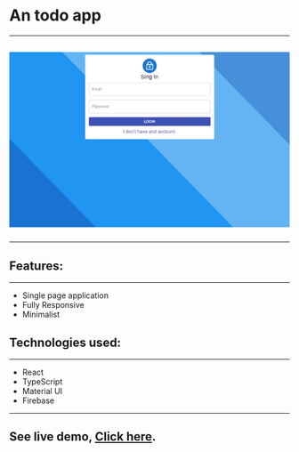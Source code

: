 # An todo app

<hr />
<h2 align="center">
    <img src="todo.gif" alt="todo-app" width="600px"/>
<br>
<hr />
</h2>
<div>
<h2>Features:</h2>

<hr />
<ul>
    <li>Single page application</li>
    <li>Fully Responsive</li>
    <li>Minimalist</li>
<ul>
</div>
<div>
<h2>Technologies used:</h2>

<hr />
<ul>
    <li>React</li>
    <li>TypeScript</li> 
    <li>Material UI</li>
    <li>Firebase</li>
<ul>
</div>
<hr/>
<div>
<h2>See live demo, <a target="_blank" href="https://kyonyx12.github.io/todo-app/#/">Click here</a>.</h2>
</div>
